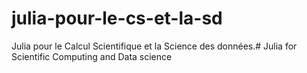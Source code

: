 # julia-pour-le-cs-et-la-sd
Julia pour le Calcul Scientifique et la Science des données.# Julia for Scientific Computing and Data science
